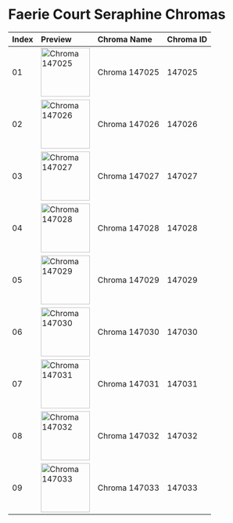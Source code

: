 # Faerie Court Seraphine Chromas

| Index | Preview | Chroma Name | Chroma ID |
|:---|:---|:---|:---|
| 01 | <img src='https://raw.communitydragon.org/latest/plugins/rcp-be-lol-game-data/global/default/v1/champion-chroma-images/147/147025.png' alt='Chroma 147025' width='100'> | Chroma 147025 | 147025 |
| 02 | <img src='https://raw.communitydragon.org/latest/plugins/rcp-be-lol-game-data/global/default/v1/champion-chroma-images/147/147026.png' alt='Chroma 147026' width='100'> | Chroma 147026 | 147026 |
| 03 | <img src='https://raw.communitydragon.org/latest/plugins/rcp-be-lol-game-data/global/default/v1/champion-chroma-images/147/147027.png' alt='Chroma 147027' width='100'> | Chroma 147027 | 147027 |
| 04 | <img src='https://raw.communitydragon.org/latest/plugins/rcp-be-lol-game-data/global/default/v1/champion-chroma-images/147/147028.png' alt='Chroma 147028' width='100'> | Chroma 147028 | 147028 |
| 05 | <img src='https://raw.communitydragon.org/latest/plugins/rcp-be-lol-game-data/global/default/v1/champion-chroma-images/147/147029.png' alt='Chroma 147029' width='100'> | Chroma 147029 | 147029 |
| 06 | <img src='https://raw.communitydragon.org/latest/plugins/rcp-be-lol-game-data/global/default/v1/champion-chroma-images/147/147030.png' alt='Chroma 147030' width='100'> | Chroma 147030 | 147030 |
| 07 | <img src='https://raw.communitydragon.org/latest/plugins/rcp-be-lol-game-data/global/default/v1/champion-chroma-images/147/147031.png' alt='Chroma 147031' width='100'> | Chroma 147031 | 147031 |
| 08 | <img src='https://raw.communitydragon.org/latest/plugins/rcp-be-lol-game-data/global/default/v1/champion-chroma-images/147/147032.png' alt='Chroma 147032' width='100'> | Chroma 147032 | 147032 |
| 09 | <img src='https://raw.communitydragon.org/latest/plugins/rcp-be-lol-game-data/global/default/v1/champion-chroma-images/147/147033.png' alt='Chroma 147033' width='100'> | Chroma 147033 | 147033 |
